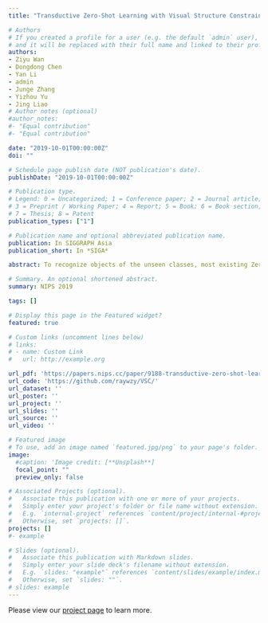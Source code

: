 ```yaml
---
title: "Transductive Zero-Shot Learning with Visual Structure Constraint"

# Authors
# If you created a profile for a user (e.g. the default `admin` user), write the username (folder name) here 
# and it will be replaced with their full name and linked to their profile.
authors:
- Ziyu Wan
- Dongdong Chen
- Yan Li
- admin
- Junge Zhang
- Yizhou Yu
- Jing Liao
# Author notes (optional)
#author_notes:
#- "Equal contribution"
#- "Equal contribution"

date: "2019-10-01T00:00:00Z"
doi: ""

# Schedule page publish date (NOT publication's date).
publishDate: "2019-10-01T00:00:00Z"

# Publication type.
# Legend: 0 = Uncategorized; 1 = Conference paper; 2 = Journal article;
# 3 = Preprint / Working Paper; 4 = Report; 5 = Book; 6 = Book section;
# 7 = Thesis; 8 = Patent
publication_types: ["1"]

# Publication name and optional abbreviated publication name.
publication: In SIGGRAPH Asia
publication_short: In *SIGA*

abstract: To recognize objects of the unseen classes, most existing Zero-Shot Learning(ZSL) methods first learn a compatible projection function between the common semantic space and the visual space based on the data of source seen classes, then directly apply it to the target unseen classes. However, in real scenarios, the data distribution between the source and target domain might not match well, thus causing the well-known \textbf{domain shift} problem. Based on the observation that visual features of test instances can be separated into different clusters, we propose a new visual structure constraint on class centers for transductive ZSL, to improve the generality of the projection function (i.e. alleviate the above domain shift problem). Specifically, three different strategies (symmetric Chamfer-distance, Bipartite matching distance, and Wasserstein distance) are adopted to align the projected unseen semantic centers and visual cluster centers of test instances. We also propose a new training strategy to handle the real cases where many unrelated images exist in the test dataset, which is not considered in previous methods. Experiments on many widely used datasets demonstrate that the proposed visual structure constraint can bring substantial performance gain consistently and achieve state-of-the-art results. The source code is available at \url{this https URL}.

# Summary. An optional shortened abstract.
summary: NIPS 2019

tags: []

# Display this page in the Featured widget?
featured: true

# Custom links (uncomment lines below)
# links:
# - name: Custom Link
#   url: http://example.org

url_pdf: 'https://papers.nips.cc/paper/9188-transductive-zero-shot-learning-with-visual-structure-constraint.pdf'
url_code: 'https://github.com/raywzy/VSC/'
url_dataset: ''
url_poster: ''
url_project: ''
url_slides: ''
url_source: ''
url_video: ''

# Featured image
# To use, add an image named `featured.jpg/png` to your page's folder. 
image:
  #caption: 'Image credit: [**Unsplash**]
  focal_point: ""
  preview_only: false

# Associated Projects (optional).
#   Associate this publication with one or more of your projects.
#   Simply enter your project's folder or file name without extension.
#   E.g. `internal-project` references `content/project/internal-#project/index.md`.
#   Otherwise, set `projects: []`.
projects: []
#- example

# Slides (optional).
#   Associate this publication with Markdown slides.
#   Simply enter your slide deck's filename without extension.
#   E.g. `slides: "example"` references `content/slides/example/index.md`.
#   Otherwise, set `slides: ""`.
# slides: example
---
```




Please view our [project page](https://vcc.tech/research/2019/RPMNet) to learn more.
